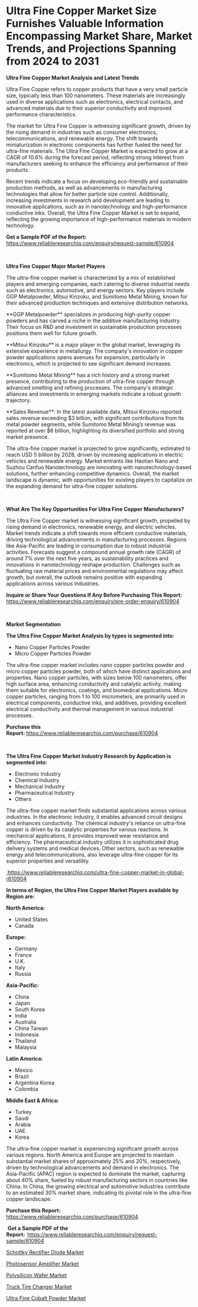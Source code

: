 <p><h1>Ultra Fine Copper Market Size Furnishes Valuable Information Encompassing Market Share, Market Trends, and Projections Spanning from 2024 to 2031</h1></p><p><strong>Ultra Fine Copper Market Analysis and Latest Trends</strong></p>
<p><p>Ultra Fine Copper refers to copper products that have a very small particle size, typically less than 100 nanometers. These materials are increasingly used in diverse applications such as electronics, electrical contacts, and advanced materials due to their superior conductivity and improved performance characteristics. </p><p>The market for Ultra Fine Copper is witnessing significant growth, driven by the rising demand in industries such as consumer electronics, telecommunications, and renewable energy. The shift towards miniaturization in electronic components has further fueled the need for ultra-fine materials. The Ultra Fine Copper Market is expected to grow at a CAGR of 10.6% during the forecast period, reflecting strong interest from manufacturers seeking to enhance the efficiency and performance of their products.</p><p>Recent trends indicate a focus on developing eco-friendly and sustainable production methods, as well as advancements in manufacturing technologies that allow for better particle size control. Additionally, increasing investments in research and development are leading to innovative applications, such as in nanotechnology and high-performance conductive inks. Overall, the Ultra Fine Copper Market is set to expand, reflecting the growing importance of high-performance materials in modern technology.</p></p>
<p><strong>Get a Sample PDF of the Report:&nbsp;</strong> <a href="https://www.reliableresearchiq.com/enquiry/request-sample/610904?utm_campaign=1132&utm_medium=2&utm_source=Github&utm_content=ia&utm_term=29092024&utm_id=ultra-fine-copper">https://www.reliableresearchiq.com/enquiry/request-sample/610904</a></p>
<p>&nbsp;</p>
<p><strong>Ultra Fine Copper Major Market Players</strong></p>
<p><p>The ultra-fine copper market is characterized by a mix of established players and emerging companies, each catering to diverse industrial needs such as electronics, automotive, and energy sectors. Key players include GGP Metalpowder, Mitsui Kinzoku, and Sumitomo Metal Mining, known for their advanced production techniques and extensive distribution networks.</p><p>**GGP Metalpowder** specializes in producing high-purity copper powders and has carved a niche in the additive manufacturing industry. Their focus on R&D and investment in sustainable production processes positions them well for future growth.</p><p>**Mitsui Kinzoku** is a major player in the global market, leveraging its extensive experience in metallurgy. The company's innovation in copper powder applications opens avenues for expansion, particularly in electronics, which is projected to see significant demand increases.</p><p>**Sumitomo Metal Mining** has a rich history and a strong market presence, contributing to the production of ultra-fine copper through advanced smelting and refining processes. The company's strategic alliances and investments in emerging markets indicate a robust growth trajectory.</p><p>**Sales Revenue**: In the latest available data, Mitsui Kinzoku reported sales revenue exceeding $3 billion, with significant contributions from its metal powder segments, while Sumitomo Metal Mining’s revenue was reported at over $6 billion, highlighting its diversified portfolio and strong market presence.</p><p>The ultra-fine copper market is projected to grow significantly, estimated to reach USD 5 billion by 2028, driven by increasing applications in electric vehicles and renewable energy. Market entrants like Haotian Nano and Suzhou Canfuo Nanotechnology are innovating with nanotechnology-based solutions, further enhancing competitive dynamics. Overall, the market landscape is dynamic, with opportunities for existing players to capitalize on the expanding demand for ultra-fine copper solutions.</p></p>
<p>&nbsp;</p>
<p><strong>What Are The Key Opportunities For Ultra Fine Copper Manufacturers?</strong></p>
<p><p>The Ultra Fine Copper market is witnessing significant growth, propelled by rising demand in electronics, renewable energy, and electric vehicles. Market trends indicate a shift towards more efficient conductive materials, driving technological advancements in manufacturing processes. Regions like Asia-Pacific are leading in consumption due to robust industrial activities. Forecasts suggest a compound annual growth rate (CAGR) of around 7% over the next five years, as sustainability practices and innovations in nanotechnology reshape production. Challenges such as fluctuating raw material prices and environmental regulations may affect growth, but overall, the outlook remains positive with expanding applications across various industries.</p></p>
<p><strong>Inquire or Share Your Questions If Any Before Purchasing This Report:</strong> <a href="https://www.reliableresearchiq.com/enquiry/pre-order-enquiry/610904?utm_campaign=1132&utm_medium=2&utm_source=Github&utm_content=ia&utm_term=29092024&utm_id=ultra-fine-copper">https://www.reliableresearchiq.com/enquiry/pre-order-enquiry/610904</a></p>
<p>&nbsp;</p>
<p><strong>Market Segmentation</strong></p>
<p><strong>The Ultra Fine Copper Market Analysis by types is segmented into:</strong></p>
<p><ul><li>Nano Copper Particles Powder</li><li>Micro Copper Particles Powder</li></ul></p>
<p><p>The ultra-fine copper market includes nano copper particles powder and micro copper particles powder, both of which have distinct applications and properties. Nano copper particles, with sizes below 100 nanometers, offer high surface area, enhancing conductivity and catalytic activity, making them suitable for electronics, coatings, and biomedical applications. Micro copper particles, ranging from 1 to 100 micrometers, are primarily used in electrical components, conductive inks, and additives, providing excellent electrical conductivity and thermal management in various industrial processes.</p></p>
<p><strong>Purchase this Report:&nbsp;</strong><a href="https://www.reliableresearchiq.com/purchase/610904?utm_campaign=1132&utm_medium=2&utm_source=Github&utm_content=ia&utm_term=29092024&utm_id=ultra-fine-copper">https://www.reliableresearchiq.com/purchase/610904</a></p>
<p>&nbsp;</p>
<p><strong>The Ultra Fine Copper Market Industry Research by Application is segmented into:</strong></p>
<p><ul><li>Electronic Industry</li><li>Chemical Industry</li><li>Mechanical Industry</li><li>Pharmaceutical Industry</li><li>Others</li></ul></p>
<p><p>The ultra-fine copper market finds substantial applications across various industries. In the electronic industry, it enables advanced circuit designs and enhances conductivity. The chemical industry's reliance on ultra-fine copper is driven by its catalytic properties for various reactions. In mechanical applications, it provides improved wear resistance and efficiency. The pharmaceutical industry utilizes it in sophisticated drug delivery systems and medical devices. Other sectors, such as renewable energy and telecommunications, also leverage ultra-fine copper for its superior properties and versatility.</p></p>
<p><a href="https://www.reliableresearchiq.com/ultra-fine-copper-market-in-global-r610904?utm_campaign=1132&utm_medium=2&utm_source=Github&utm_content=ia&utm_term=29092024&utm_id=ultra-fine-copper">&nbsp;https://www.reliableresearchiq.com/ultra-fine-copper-market-in-global-r610904</a></p>
<p><strong>In terms of Region, the Ultra Fine Copper Market Players available by Region are:</strong></p>
<p>
    <p> <strong> North America: </strong>
        <ul>
            <li>United States</li>
            <li>Canada</li>
        </ul>
        </p> 
    <p> <strong> Europe: </strong>
        <ul>
            <li>Germany</li>
            <li>France</li>
            <li>U.K.</li>
            <li>Italy</li>
            <li>Russia</li>
        </ul>
        </p> 
    <p> <strong> Asia-Pacific: </strong>
        <ul>
            <li>China</li>
            <li>Japan</li>
            <li>South Korea</li>
            <li>India</li>
            <li>Australia</li>
            <li>China Taiwan</li>
            <li>Indonesia</li>
            <li>Thailand</li>
            <li>Malaysia</li>
        </ul>
        </p> 
    <p> <strong> Latin America: </strong>
        <ul>
            <li>Mexico</li>
            <li>Brazil</li>
            <li>Argentina Korea</li>
            <li>Colombia</li>
        </ul>
        </p> 
    <p> <strong> Middle East & Africa: </strong>
        <ul>
            <li>Turkey</li>
            <li>Saudi</li>
            <li>Arabia</li>
            <li>UAE</li>
            <li>Korea</li>
        </ul>
    </p>
    </p>
<p><p>The ultra-fine copper market is experiencing significant growth across various regions. North America and Europe are projected to maintain substantial market shares of approximately 25% and 20%, respectively, driven by technological advancements and demand in electronics. The Asia-Pacific (APAC) region is expected to dominate the market, capturing about 40% share, fueled by robust manufacturing sectors in countries like China. In China, the growing electrical and automotive industries contribute to an estimated 30% market share, indicating its pivotal role in the ultra-fine copper landscape.</p></p>
<p><strong>Purchase this Report: </strong><a href="https://www.reliableresearchiq.com/purchase/610904?utm_campaign=1132&utm_medium=2&utm_source=Github&utm_content=ia&utm_term=29092024&utm_id=ultra-fine-copper">https://www.reliableresearchiq.com/purchase/610904</a></p>
<p>&nbsp;<strong>Get a Sample PDF of the Report:&nbsp;&nbsp;</strong><a href="https://www.reliableresearchiq.com/enquiry/request-sample/610904?utm_campaign=1132&utm_medium=2&utm_source=Github&utm_content=ia&utm_term=29092024&utm_id=ultra-fine-copper">https://www.reliableresearchiq.com/enquiry/request-sample/610904</a></p>
<p><strong></strong></p>
<p><p><a href="https://issuu.com/reportprime-2/docs/schottky-rectifier-diode-market-siz_b0b64c1cc4d6d5?utm_campaign=1132&utm_medium=2&utm_source=Github&utm_content=ia&utm_term=29092024&utm_id=ultra-fine-copper">Schottky Rectifier Diode Market</a></p><p><a href="https://issuu.com/reportprime-2/docs/photosensor-amplifier-market-size-2_985230ebca795b?utm_campaign=1132&utm_medium=2&utm_source=Github&utm_content=ia&utm_term=29092024&utm_id=ultra-fine-copper">Photosensor Amplifier Market</a></p><p><a href="https://www.linkedin.com/pulse/insights-polysilicon-wafer-market-size-which-expanding-106-drzcf?utm_campaign=1132&utm_medium=2&utm_source=Github&utm_content=ia&utm_term=29092024&utm_id=ultra-fine-copper">Polysilicon Wafer Market</a></p><p><a href="https://www.linkedin.com/pulse/truck-tire-changer-market-size-share-trends-analysis-report-ab8cf?utm_campaign=1132&utm_medium=2&utm_source=Github&utm_content=ia&utm_term=29092024&utm_id=ultra-fine-copper">Truck Tire Changer Market</a></p><p><a href="https://github.com/miisleuze/Market-Research-Report-List-1/blob/main/ultra-fine-cobalt-powder-market.md?utm_campaign=1132&utm_medium=2&utm_source=Github&utm_content=ia&utm_term=29092024&utm_id=ultra-fine-copper">Ultra Fine Cobalt Powder Market</a></p></p>